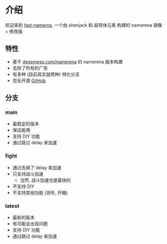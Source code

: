 # 介绍

欢迎来到 [fast-namerna](https://fast-namerena.pages.dev/), 一个由 shenjack 和 超导体元素 构建的 namerena 镜像 + 修改版

## 特性

- 基于 [deepmess.com/namerena](https://deepmess.com/namerena/) 的 namerena 版本构建
- 去除了所有的广告
- 有多种 (目前其实就两种) 特化分支
- 完全开源 [GitHub](https://github.com/shenjackyuanjie/fast-namerena)

## 分支

### main

- 最稳定的版本
- 保证能用
- 支持 DIY 功能
- 通过跳过 delay 来加速

### fight

- 通过去掉了 delay 来加速
- 只支持战斗加速
  - 当然, 战斗加速也是最快的
- 不支持 DIY
- 不支持其他功能 (测号, 开箱)

### latest

- 最新的版本
- 有可能会出现问题
- 支持 DIY 功能
- 通过跳过 delay 来加速
